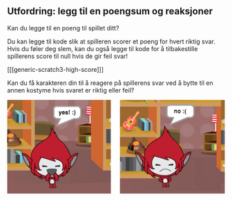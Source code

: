 ## Utfordring: legg til en poengsum og reaksjoner

Kan du legge til en poeng til spillet ditt?

Du kan legge til kode slik at spilleren scorer et poeng for hvert riktig svar. Hvis du føler deg slem, kan du også legge til kode for å tilbakestille spillerens score til null hvis de gir feil svar!

[[[generic-scratch3-high-score]]]

Kan du få karakteren din til å reagere på spillerens svar ved å bytte til en annen kostyme hvis svaret er riktig eller feil?

![skjermbilde](images/brain-costume.png)